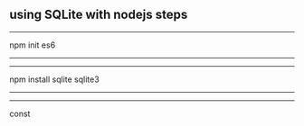 ## using  SQLite with nodejs steps

***
npm init es6
***

***
npm install sqlite sqlite3
***

***
const